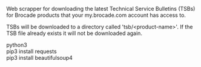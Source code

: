 Web scrapper for downloading the latest Technical Service Bulletins (TSBs) for Brocade products that your my.brocade.com account has access to.  

TSBs will be downloaded to a directory called 'tsb/\<product-name\>'. If the TSB file already exists it will not be downloaded again. 

python3  
pip3 install requests  
pip3 install beautifulsoup4  

